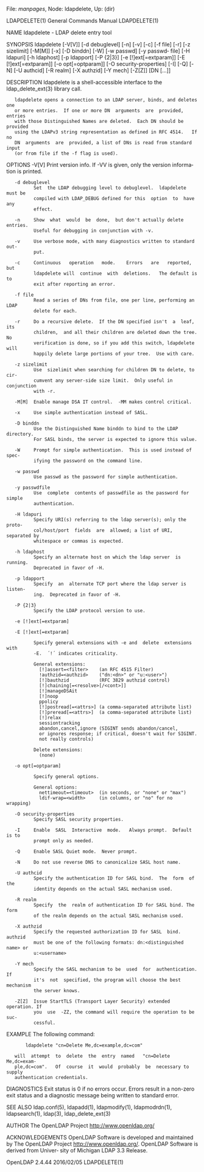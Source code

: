 File: *manpages*,  Node: ldapdelete,  Up: (dir)

LDAPDELETE(1)               General Commands Manual              LDAPDELETE(1)



NAME
       ldapdelete - LDAP delete entry tool

SYNOPSIS
       ldapdelete  [-V[V]]  [-d debuglevel]  [-n]  [-v]  [-c]  [-f file]  [-r]
       [-z sizelimit] [-M[M]] [-x] [-D binddn]  [-W]  [-w passwd]  [-y passwd‐
       file]     [-H ldapuri]     [-h ldaphost]    [-p ldapport]    [-P {2|3}]
       [-e [!]ext[=extparam]]    [-E [!]ext[=extparam]]    [-o opt[=optparam]]
       [-O security-properties]   [-I]   [-Q]   [-N]  [-U authcid]  [-R realm]
       [-X authzid] [-Y mech] [-Z[Z]] [DN [...]]

DESCRIPTION
       ldapdelete is a shell-accessible interface  to  the  ldap_delete_ext(3)
       library call.

       ldapdelete opens a connection to an LDAP server, binds, and deletes one
       or more entries.  If one or more DN  arguments  are  provided,  entries
       with those Distinguished Names are deleted.  Each DN should be provided
       using the LDAPv3 string representation as defined in RFC 4514.   If  no
       DN  arguments  are  provided, a list of DNs is read from standard input
       (or from file if the -f flag is used).

OPTIONS
       -V[V]  Print version info.  If -VV is given, only the version  informa‐
              tion is printed.

       -d debuglevel
              Set  the LDAP debugging level to debuglevel.  ldapdelete must be
              compiled with LDAP_DEBUG defined for this  option  to  have  any
              effect.

       -n     Show  what  would  be  done,  but don't actually delete entries.
              Useful for debugging in conjunction with -v.

       -v     Use verbose mode, with many diagnostics written to standard out‐
              put.

       -c     Continuous   operation   mode.    Errors   are   reported,   but
              ldapdelete will  continue  with  deletions.   The default is  to
              exit after reporting an error.

       -f file
              Read a series of DNs from file, one per line, performing an LDAP
              delete for each.

       -r     Do a recursive delete.  If the DN specified isn't  a  leaf,  its
              children,  and all their children are deleted down the tree.  No
              verification is done, so if you add this switch, ldapdelete will
              happily delete large portions of your tree.  Use with care.

       -z sizelimit
              Use  sizelimit when searching for children DN to delete, to cir‐
              cumvent any server-side size limit.  Only useful in  conjunction
              with -r.

       -M[M]  Enable manage DSA IT control.  -MM makes control critical.

       -x     Use simple authentication instead of SASL.

       -D binddn
              Use the Distinguished Name binddn to bind to the LDAP directory.
              For SASL binds, the server is expected to ignore this value.

       -W     Prompt for simple authentication.  This is used instead of spec‐
              ifying the password on the command line.

       -w passwd
              Use passwd as the password for simple authentication.

       -y passwdfile
              Use  complete  contents of passwdfile as the password for simple
              authentication.

       -H ldapuri
              Specify URI(s) referring to the ldap server(s); only the  proto‐
              col/host/port  fields  are  allowed; a list of URI, separated by
              whitespace or commas is expected.

       -h ldaphost
              Specify an alternate host on which the ldap server  is  running.
              Deprecated in favor of -H.

       -p ldapport
              Specify  an  alternate TCP port where the ldap server is listen‐
              ing.  Deprecated in favor of -H.

       -P {2|3}
              Specify the LDAP protocol version to use.

       -e [!]ext[=extparam]

       -E [!]ext[=extparam]

              Specify general extensions with -e and  delete  extensions  with
              -E.  ´!´ indicates criticality.

              General extensions:
                [!]assert=<filter>    (an RFC 4515 Filter)
                !authzid=<authzid>    ("dn:<dn>" or "u:<user>")
                [!]bauthzid           (RFC 3829 authzid control)
                [!]chaining[=<resolve>[/<cont>]]
                [!]manageDSAit
                [!]noop
                ppolicy
                [!]postread[=<attrs>] (a comma-separated attribute list)
                [!]preread[=<attrs>]  (a comma-separated attribute list)
                [!]relax
                sessiontracking
                abandon,cancel,ignore (SIGINT sends abandon/cancel,
                or ignores response; if critical, doesn't wait for SIGINT.
                not really controls)

              Delete extensions:
                (none)

       -o opt[=optparam]

              Specify general options.

              General options:
                nettimeout=<timeout>  (in seconds, or "none" or "max")
                ldif-wrap=<width>     (in columns, or "no" for no wrapping)

       -O security-properties
              Specify SASL security properties.

       -I     Enable  SASL  Interactive  mode.   Always prompt.  Default is to
              prompt only as needed.

       -Q     Enable SASL Quiet mode.  Never prompt.

       -N     Do not use reverse DNS to canonicalize SASL host name.

       -U authcid
              Specify the authentication ID for SASL bind.  The  form  of  the
              identity depends on the actual SASL mechanism used.

       -R realm
              Specify  the  realm of authentication ID for SASL bind. The form
              of the realm depends on the actual SASL mechanism used.

       -X authzid
              Specify the requested authorization ID for SASL  bind.   authzid
              must be one of the following formats: dn:<distinguished name> or
              u:<username>

       -Y mech
              Specify the SASL mechanism to be  used  for  authentication.  If
              it's  not  specified, the program will choose the best mechanism
              the server knows.

       -Z[Z]  Issue StartTLS (Transport Layer Security) extended operation. If
              you  use  -ZZ, the command will require the operation to be suc‐
              cessful.

EXAMPLE
       The following command:

           ldapdelete "cn=Delete Me,dc=example,dc=com"

       will  attempt  to  delete  the  entry  named   "cn=Delete   Me,dc=exam‐
       ple,dc=com".   Of  course  it  would  probably  be  necessary to supply
       authentication credentials.

DIAGNOSTICS
       Exit status is 0 if no errors occur.  Errors result in a non-zero  exit
       status and a diagnostic message being written to standard error.

SEE ALSO
       ldap.conf(5),  ldapadd(1), ldapmodify(1), ldapmodrdn(1), ldapsearch(1),
       ldap(3), ldap_delete_ext(3)

AUTHOR
       The OpenLDAP Project <http://www.openldap.org/>

ACKNOWLEDGEMENTS
       OpenLDAP Software is developed and maintained by The  OpenLDAP  Project
       <http://www.openldap.org/>.   OpenLDAP Software is derived from Univer‐
       sity of Michigan LDAP 3.3 Release.



OpenLDAP 2.4.44                   2016/02/05                     LDAPDELETE(1)
